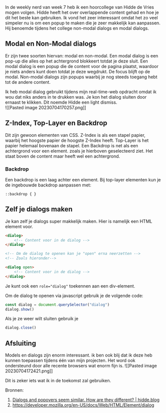 In de weekly nerd van week 7 heb ik een hoorcollege van Hidde de Vries mogen volgen.
Hidde heeft het over overlappende content gehad en hoe je dit het beste kan gebruiken.  Ik vond het zeer interessant omdat het zo veel simpeler nu is om een popup te maken die je zeer makkelijk kan aanpassen. Hij benoemde tijdens het college  non-modal dialogs en modal dialogs.

## Modal en Non-Modal dialogs
Er zijn twee soorten hiervan: modal en non-modal. Een modal dialog is een pop-up die alles op het achtergrond blokkeert totdat je deze sluit. Een modal dialog is een popup die de content voor de pagina plaatst, waardoor je niets anders kunt doen totdat je deze wegdrukt. De focus blijft op de modal. Non-modal dialogs zijn popups waarbij je nog steeds toegang hebt tot de andere content.

Ik heb modal dialog gebruikt tijdens mijn real-time-web opdracht omdat ik wou dat niks anders in te drukken was. Je kon het dialog sluiten door ernaast te klikken. Dit noemde Hidde een light dismiss.  
![[Pasted image 20230704170257.png]]

## Z-Index, Top-Layer en Backdrop
Dit zijn gewoon elementen van CSS. Z-Index is als een stapel papier, waarbij het hoogste papier de hoogste Z-Index heeft. Top-Layer is het papier helemaal bovenaan de stapel. Een Backdrop is net als een achtergrond voor een element. zoals je hierboven geselecteerd ziet. Het staat boven de content maar heeft wel een achtergrond.

### Backdrop

Een backdrop is een laag achter een element. Bij top-layer elementen kun je de ingebouwde backdrop aanpassen met:

`::backdrop { }`  

## Zelf je dialogs maken
Je kan zelf je dialogs super makkelijk maken. Hier is namelijk een HTML element voor. 

```html
<dialog>
    <!-- Content voor in de dialog -->
</dialog>

<!-- Om de dialog te openen kan je "open" erna neerzetten -->
<!-- Zoals hieronder-->

<dialog open>
    <!-- Content voor in de dialog -->
</dialog>
```

Je kunt ook een `role="dialog"` toekennen aan een div-element.

Om de dialog te openen via javascript gebruik je de volgende code:
```js
const dialog = document.querySelector("dialog")
dialog.show() 
```

Als je ze weer wilt sluiten gebruik je 
```js
dialog.close()
```

## Afsluiting
Models en dialogs zijn enorm interessant. ik ben ook blij dat ik deze heb kunnen toepassen tijdens één van mijn projecten.
Het word ook ondersteund door alle recente browsers wat enorm fijn is.
![[Pasted image 20230704172421.png]]

Dit is zeker iets wat ik in de toekomst zal gebruiken.

Bronnen: 
1. [Dialogs and popovers seem similar. How are they different? | hidde.blog](https://hidde.blog/dialog-modal-popover-differences/)
2. https://developer.mozilla.org/en-US/docs/Web/HTML/Element/dialog

